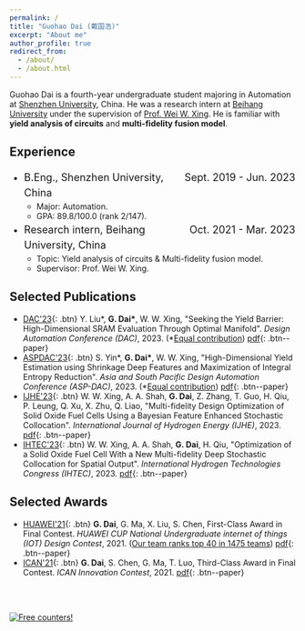 ```yaml
---
permalink: /
title: "Guohao Dai (戴国浩)"
excerpt: "About me"
author_profile: true
redirect_from: 
  - /about/
  - /about.html
---
```


Guohao Dai is a fourth-year undergraduate student majoring in Automation at [Shenzhen University](https://en.szu.edu.cn/), China. He was a research intern at [Beihang University](https://ev.buaa.edu.cn/)  under the supervision of [Prof. Wei W. Xing](https://wayxing.github.io/). He is familiar with **yield analysis of circuits** and **multi-fidelity fusion model**.



## Experience

- <div style="font-size:18px; line-height:1.5; margin:0; padding:0.1em;"><span style="float:right">Sept. 2019 - Jun. 2023</span>B.Eng., Shenzhen University, China</div>

  - Major: Automation.
  - GPA: 89.8/100.0 (rank 2/147).

- <div style="font-size:18px; line-height:1.5; margin:0; padding:0.1em;"><span style="float:right">Oct. 2021 - Mar. 2023</span>Research intern, Beihang University, China</div>

  - Topic: Yield analysis of circuits & Multi-fidelity fusion model.
  - Supervisor: Prof. Wei W. Xing.



## Selected Publications

* [DAC'23](dac.com){: .btn} Y. Liu\*, **G. Dai\***, W. W. Xing, "Seeking the Yield Barrier: High-Dimensional SRAM Evaluation Through Optimal Manifold". *Design Automation Conference (DAC)*, 2023. (*<u>Equal contribution</u>) [pdf](https://guohaodai.github.io/files/My_DAC23.pdf){: .btn--paper} 
* [ASPDAC'23](https://www.aspdac.com/aspdac2024/){: .btn} S. Yin\*, **G. Dai\***, W. W. Xing, "High-Dimensional Yield Estimation using Shrinkage Deep Features and Maximization of Integral Entropy Reduction". *Asia and South Pacific Design Automation Conference (ASP-DAC)*, 2023.  (*<u>Equal contribution</u>) [pdf](https://guohaodai.github.io/files/My_ASPDAC23.pdf){: .btn--paper}
* [IJHE'23](https://www.sciencedirect.com/journal/international-journal-of-hydrogen-energy){: .btn} W. W. Xing, A. A. Shah, **G. Dai**, Z. Zhang, T. Guo, H. Qiu, P. Leung, Q. Xu, X. Zhu, Q. Liao, "Multi-fidelity Design Optimization of Solid Oxide Fuel Cells Using a Bayesian Feature Enhanced Stochastic Collocation". *International Journal of Hydrogen Energy  (IJHE)*, 2023. [pdf](https://zhiyaoxie.github.io/files/My_IJHE23.pdf){: .btn--paper}
* [IHTEC'23](...){: .btn} W. W. Xing, A. A. Shah, **G. Dai**, H. Qiu, "Optimization of a Solid Oxide Fuel Cell With a New Multi-fidelity Deep Stochastic Collocation for Spatial Output". *International Hydrogen Technologies Congress (IHTEC)*, 2023. [pdf](https://zhiyaoxie.github.io/files/My_IHTEC23.pdf){: .btn--paper}



## Selected Awards

* [HUAWEI'21](http://iot.sjtu.edu.cn/Default.aspx){: .btn} **G. Dai**, G. Ma, X. Liu, S. Chen, First-Class Award in Final Contest. *HUAWEI CUP National Undergraduate internet of things (IOT) Design Contest*, 2021. (<u>Our team ranks top 40 in 1475 teams</u>) [pdf](https://guohaodai.github.io/files/awd_HW_final_21.pdf){: .btn--paper} 
* [ICAN'21](http://www.g-ican.com/home/index){: .btn} **G. Dai**, S. Chen, G. Ma, T. Luo, Third-Class Award in Final Contest. *ICAN Innovation Contest*, 2021. [pdf](https://guohaodai.github.io/files/awd_ICAN_21.pdf){: .btn--paper}

<br/>

<br/>

<a href="http://s11.flagcounter.com/more/QOb"><img src="https://s11.flagcounter.com/map/QOb/size_l/txt_828282/border_FFFFFF/pageviews_1/viewers_Visitors+are+from/flags_0/" alt="Free counters!" border="0"></a>



